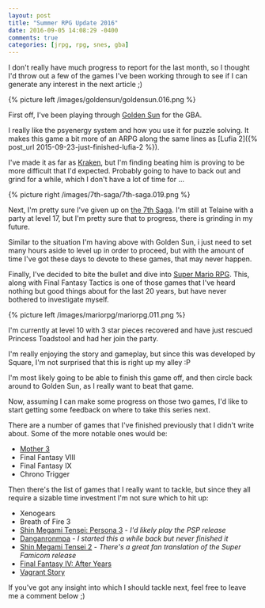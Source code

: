 ```yaml
---
layout: post
title: "Summer RPG Update 2016"
date: 2016-09-05 14:08:29 -0400
comments: true
categories: [jrpg, rpg, snes, gba]
---
```


I don't really have much progress to report for the last month, so I thought I'd throw out a few of the games I've been working through to see if I can generate any interest in the next article ;)

{% picture left /images/goldensun/goldensun.016.png %}

First off, I've been playing through [Golden Sun](https://en.wikipedia.org/wiki/Golden_Sun) for the GBA.

I really like the psyenergy system and how you use it for puzzle solving. It makes this game a bit more of an ARPG along the same lines as [Lufia 2]({% post_url 2015-09-23-just-finished-lufia-2 %}).

I've made it as far as [Kraken](http://goldensun.wikia.com/wiki/Kraken), but I'm finding beating him is proving to be more difficult that I'd expected. Probably going to have to back out and grind for a while, which I don't have a lot of time for ...

{% picture right /images/7th-saga/7th-saga.019.png %}

Next, I'm pretty sure I've given up on [the 7th Saga](https://en.wikipedia.org/wiki/The_7th_Saga). I'm still at Telaine with a party at level 17, but I'm pretty sure that to progress, there is grinding in my future.

Similar to the situation I'm having above with Golden Sun, i just need to set many hours aside to level up in order to proceed, but with the amount of time I've got these days to devote to these games, that may never happen.

<!-- more -->

Finally, I've decided to bite the bullet and dive into [Super Mario RPG](https://en.wikipedia.org/wiki/Super_Mario_RPG). This, along with Final Fantasy Tactics is one of those games that I've heard nothing but good things about for the last 20 years, but have never bothered to investigate myself.

{% picture left /images/mariorpg/mariorpg.011.png %}

I'm currently at level 10 with 3 star pieces recovered and have just rescued Princess Toadstool and had her join the party.

I'm really enjoying the story and gameplay, but since this was developed by Square, I'm not surprised that this is right up my alley :P

I'm most likely going to be able to finish this game off, and then circle back around to Golden Sun, as I really want to beat that game.

Now, assuming I can make some progress on those two games, I'd like to start getting some feedback on where to take this series next.

There are a number of games that I've finished previously that I didn't write about. Some of the more notable ones would be:

* [Mother 3](https://en.wikipedia.org/wiki/Mother_3)
* Final Fantasy VIII
* Final Fantasy IX
* Chrono Trigger

Then there's the list of games that I really want to tackle, but since they all require a sizable time investment I'm not sure which to hit up:

* Xenogears
* Breath of Fire 3
* [Shin Megami Tensei: Persona 3](https://en.wikipedia.org/wiki/Shin_Megami_Tensei:_Persona_3) - *I'd likely play the PSP release*
* [Danganronmpa](https://en.wikipedia.org/wiki/Danganronpa:_Trigger_Happy_Havoc) - *I started this a while back but never finished it*
* [Shin Megami Tensei 2](https://en.wikipedia.org/wiki/Shin_Megami_Tensei_II) - *There's a great fan translation of the Super Famicom release*
* [Final Fantasy IV: After Years](https://en.wikipedia.org/wiki/Final_Fantasy_IV:_The_After_Years)
* [Vagrant Story](https://en.wikipedia.org/wiki/Vagrant_Story)

If you've got any insight into which I should tackle next, feel free to leave me a comment below ;)
